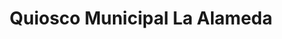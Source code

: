 ---
title: "Quiosco Municipal La Alameda"
url: /mentrida/quiosco-municipal-la-alameda/
shop: quiosco
---